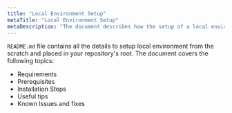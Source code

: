 ```yaml
---
title: "Local Environment Setup"
metaTitle: "Local Environment Setup"
metaDescription: "The document describes how the setup of a local environment is defined on Sitecore project."
---
```


`README.md` file contains all the details to setup local environment from the scratch and placed in your repository's root. The document covers the following topics:

* Requirements
* Prerequisites
* Installation Steps
* Useful tips
* Known Issues and fixes
